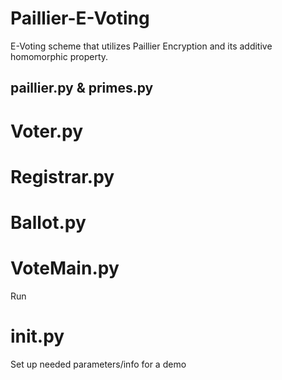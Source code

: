 # Paillier-E-Voting
E-Voting scheme that utilizes Paillier Encryption and its additive homomorphic property.

## paillier.py & primes.py

# Voter.py

# Registrar.py

# Ballot.py

# VoteMain.py
Run

# init.py
Set up needed parameters/info for a demo
